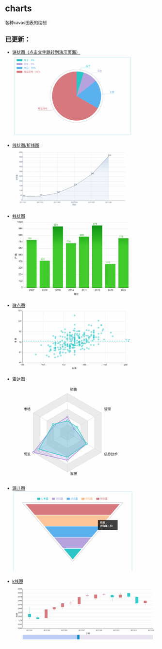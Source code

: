 # charts
各种cavas图表的绘制

## 已更新：

+ [饼状图（点击文字跳转到演示页面）](https://sutianbinde.github.io/charts/%E9%A5%BC%E7%8A%B6%E5%9B%BE-%E9%AB%98%E6%B8%85.html)
</br><img src="images/饼状图.png" width="400"></br>
+ [线状图/折线图](https://sutianbinde.github.io/charts/%E6%8A%98%E7%BA%BF%E5%9B%BE-%E9%AB%98%E6%B8%85.html)
</br><img src="images/折线图.png" width="400"></br>
+ [柱状图](https://sutianbinde.github.io/charts/%E6%9F%B1%E7%8A%B6%E5%9B%BE-%E9%AB%98%E6%B8%85.html)
</br><img src="images/柱状图.png" width="400"></br>
+ [散点图](https://sutianbinde.github.io/charts/%E6%95%A3%E7%82%B9%E5%9B%BE-%E9%AB%98%E6%B8%85.html)
</br><img src="images/散点图.png" width="400"></br>
+ [雷达图](https://sutianbinde.github.io/charts/%E9%9B%B7%E8%BE%BE%EF%BC%88%E9%9D%A2%E7%A7%AF%EF%BC%89%E5%9B%BE-%E9%AB%98%E6%B8%85.html)
</br><img src="images/雷达图.png" width="400"></br>
+ [漏斗图](https://sutianbinde.github.io/charts/%E6%BC%8F%E6%96%97%E5%9B%BE-%E9%AB%98%E6%B8%85.html)
</br><img src="images/漏斗图.png" width="400"></br>

+ [k线图](https://sutianbinde.github.io/charts/k%E7%BA%BF%E5%9B%BE-%E9%AB%98%E6%B8%85.html)
</br><img src="images/kline.png" width="700"></br>
